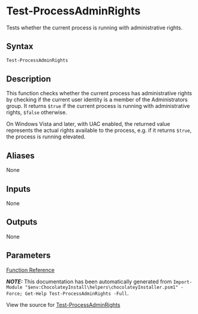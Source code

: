 ﻿---
Title: Test-ProcessAdminRights
Description: Information on Test-ProcessAdminRights function
RedirectFrom: docs/helpers-test-process-admin-rights
---

# Test-ProcessAdminRights

<!-- This documentation is automatically generated from https://github.com/chocolatey/choco/blob/stable/src/chocolatey.resources/helpers/functions/Test-ProcessAdminRights.ps1 using https://github.com/chocolatey/choco/blob/stable/GenerateDocs.ps1. Contributions are welcome at the original location(s). -->

Tests whether the current process is running with administrative rights.

## Syntax

~~~powershell
Test-ProcessAdminRights
~~~

## Description

This function checks whether the current process has administrative
rights by checking if the current user identity is a member of the
Administrators group. It returns `$true` if the current process is
running with administrative rights, `$false` otherwise.

On Windows Vista and later, with UAC enabled, the returned value
represents the actual rights available to the process, e.g. if it
returns `$true`, the process is running elevated.


## Aliases

None

## Inputs

None

## Outputs

None

## Parameters




[Function Reference](./)

***NOTE:*** This documentation has been automatically generated from `Import-Module "$env:ChocolateyInstall\helpers\chocolateyInstaller.psm1" -Force; Get-Help Test-ProcessAdminRights -Full`.

View the source for [Test-ProcessAdminRights](https://github.com/chocolatey/choco/blob/stable/src/chocolatey.resources/helpers/functions/Test-ProcessAdminRights.ps1)
